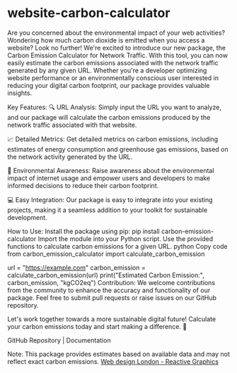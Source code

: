 # website-carbon-calculator
Are you concerned about the environmental impact of your web activities? Wondering how much carbon dioxide is emitted when you access a website? Look no further! We're excited to introduce our new package, the Carbon Emission Calculator for Network Traffic.
With this tool, you can now easily estimate the carbon emissions associated with the network traffic generated by any given URL. Whether you're a developer optimizing website performance or an environmentally conscious user interested in reducing your digital carbon footprint, our package provides valuable insights.

Key Features:
🔍 URL Analysis: Simply input the URL you want to analyze, and our package will calculate the carbon emissions produced by the network traffic associated with that website.

📈 Detailed Metrics: Get detailed metrics on carbon emissions, including estimates of energy consumption and greenhouse gas emissions, based on the network activity generated by the URL.

🌱 Environmental Awareness: Raise awareness about the environmental impact of internet usage and empower users and developers to make informed decisions to reduce their carbon footprint.

💻 Easy Integration: Our package is easy to integrate into your existing projects, making it a seamless addition to your toolkit for sustainable development.

How to Use:
Install the package using pip: pip install carbon-emission-calculator
Import the module into your Python script.
Use the provided functions to calculate carbon emissions for a given URL.
python
Copy code
from carbon_emission_calculator import calculate_carbon_emission

url = "https://example.com"
carbon_emission = calculate_carbon_emission(url)
print("Estimated Carbon Emission:", carbon_emission, "kgCO2eq")
Contribution:
We welcome contributions from the community to enhance the accuracy and functionality of our package. Feel free to submit pull requests or raise issues on our GitHub repository.

Let's work together towards a more sustainable digital future! Calculate your carbon emissions today and start making a difference. 🌱

GitHub Repository | Documentation

Note: This package provides estimates based on available data and may not reflect exact carbon emissions.
<a href="https://www.web-designlondon.co.uk">Web design London - Reactive Graphics</a>
